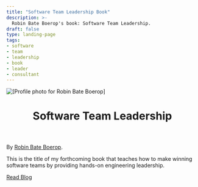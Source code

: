 ```yaml
---
title: "Software Team Leadership Book"
description: >-
  Robin Bate Boerop's book: Software Team Leadership.
draft: false
type: landing-page
tags:
- software
- team
- leadership
- book
- leader
- consultant
---
```


<div
 id="main-flex-container"
 class="flex-l pa3 mw8 center"
 ><div
   id="image-container"
   class="w-50-l flex justify-center justify-end-l mr3-l"
   ><img
     id="image-robinbb-profile"
     alt="[Profile photo for Robin Bate Boerop]"
     class="dtc br2"
     style="max-height: 600px;"
     src="/images/robinbb-profile-photo-bw.jpeg"
     >
  </div>
  <div
   id="text-container"
   class="w-50-l mw7"
   ><header
     id="stl-book-header"
     class="bt mt3 mt0-l"
     ><h1
       id="st-book-title"
       class="f1 lh-title mt0 mb1"
       >Software Team Leadership</h1>
    </header>
    <div
     id="default-single-content-wrapper"
     class="nested-copy-line-height lh-copy merriweather mid-gray f4 nested-links nested-img"
     >

By [Robin Bate Boerop](/about/).

This is the title of my forthcoming book that teaches how to make winning
software teams by providing hands-on engineering leadership.

<a href="/blog/" class="button f3 cf fr tc ph3 pv1 br3 b">Read Blog</a>

</div>
</article>

